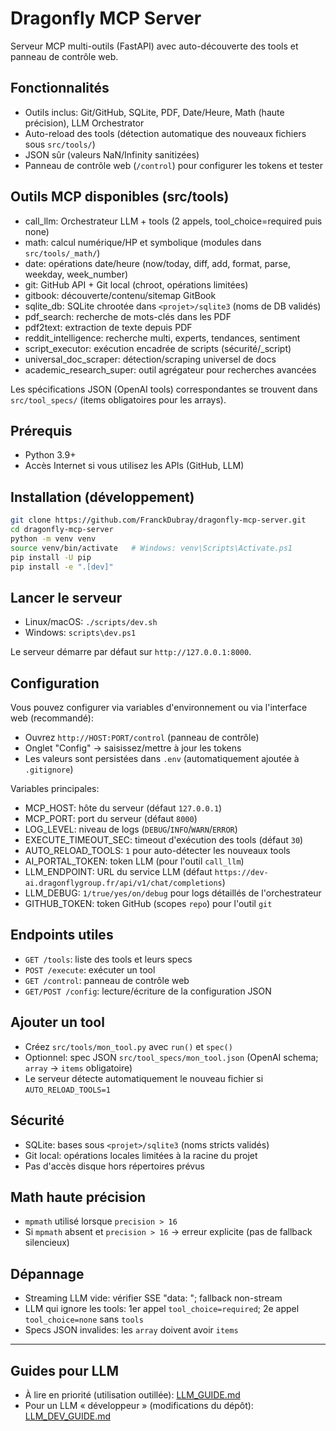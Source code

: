 # Dragonfly MCP Server

Serveur MCP multi-outils (FastAPI) avec auto-découverte des tools et panneau de contrôle web.

## Fonctionnalités
- Outils inclus: Git/GitHub, SQLite, PDF, Date/Heure, Math (haute précision), LLM Orchestrator
- Auto-reload des tools (détection automatique des nouveaux fichiers sous `src/tools/`)
- JSON sûr (valeurs NaN/Infinity sanitizées)
- Panneau de contrôle web (`/control`) pour configurer les tokens et tester

## Outils MCP disponibles (src/tools)
- call_llm: Orchestrateur LLM + tools (2 appels, tool_choice=required puis none)
- math: calcul numérique/HP et symbolique (modules dans `src/tools/_math/`)
- date: opérations date/heure (now/today, diff, add, format, parse, weekday, week_number)
- git: GitHub API + Git local (chroot, opérations limitées)
- gitbook: découverte/contenu/sitemap GitBook
- sqlite_db: SQLite chrootée dans `<projet>/sqlite3` (noms de DB validés)
- pdf_search: recherche de mots-clés dans les PDF
- pdf2text: extraction de texte depuis PDF
- reddit_intelligence: recherche multi, experts, tendances, sentiment
- script_executor: exécution encadrée de scripts (sécurité/_script)
- universal_doc_scraper: détection/scraping universel de docs
- academic_research_super: outil agrégateur pour recherches avancées

Les spécifications JSON (OpenAI tools) correspondantes se trouvent dans `src/tool_specs/` (items obligatoires pour les arrays).

## Prérequis
- Python 3.9+
- Accès Internet si vous utilisez les APIs (GitHub, LLM)

## Installation (développement)
```bash
git clone https://github.com/FranckDubray/dragonfly-mcp-server.git
cd dragonfly-mcp-server
python -m venv venv
source venv/bin/activate   # Windows: venv\Scripts\Activate.ps1
pip install -U pip
pip install -e ".[dev]"
```

## Lancer le serveur
- Linux/macOS: `./scripts/dev.sh`
- Windows: `scripts\dev.ps1`

Le serveur démarre par défaut sur `http://127.0.0.1:8000`.

## Configuration
Vous pouvez configurer via variables d'environnement ou via l'interface web (recommandé):
- Ouvrez `http://HOST:PORT/control` (panneau de contrôle)
- Onglet "Config" → saisissez/mettre à jour les tokens
- Les valeurs sont persistées dans `.env` (automatiquement ajoutée à `.gitignore`)

Variables principales:
- MCP_HOST: hôte du serveur (défaut `127.0.0.1`)
- MCP_PORT: port du serveur (défaut `8000`)
- LOG_LEVEL: niveau de logs (`DEBUG`/`INFO`/`WARN`/`ERROR`)
- EXECUTE_TIMEOUT_SEC: timeout d'exécution des tools (défaut `30`)
- AUTO_RELOAD_TOOLS: `1` pour auto-détecter les nouveaux tools
- AI_PORTAL_TOKEN: token LLM (pour l'outil `call_llm`)
- LLM_ENDPOINT: URL du service LLM (défaut `https://dev-ai.dragonflygroup.fr/api/v1/chat/completions`)
- LLM_DEBUG: `1/true/yes/on/debug` pour logs détaillés de l'orchestrateur
- GITHUB_TOKEN: token GitHub (scopes `repo`) pour l'outil `git`

## Endpoints utiles
- `GET /tools`: liste des tools et leurs specs
- `POST /execute`: exécuter un tool
- `GET /control`: panneau de contrôle web
- `GET/POST /config`: lecture/écriture de la configuration JSON

## Ajouter un tool
- Créez `src/tools/mon_tool.py` avec `run()` et `spec()`
- Optionnel: spec JSON `src/tool_specs/mon_tool.json` (OpenAI schema; `array` → `items` obligatoire)
- Le serveur détecte automatiquement le nouveau fichier si `AUTO_RELOAD_TOOLS=1`

## Sécurité
- SQLite: bases sous `<projet>/sqlite3` (noms stricts validés)
- Git local: opérations locales limitées à la racine du projet
- Pas d'accès disque hors répertoires prévus

## Math haute précision
- `mpmath` utilisé lorsque `precision > 16`
- Si `mpmath` absent et `precision > 16` → erreur explicite (pas de fallback silencieux)

## Dépannage
- Streaming LLM vide: vérifier SSE "data: "; fallback non-stream
- LLM qui ignore les tools: 1er appel `tool_choice=required`; 2e appel `tool_choice=none` sans `tools`
- Specs JSON invalides: les `array` doivent avoir `items`

---

## Guides pour LLM
- À lire en priorité (utilisation outillée): [LLM_GUIDE.md](./LLM_GUIDE.md)
- Pour un LLM « développeur » (modifications du dépôt): [LLM_DEV_GUIDE.md](./LLM_DEV_GUIDE.md)
